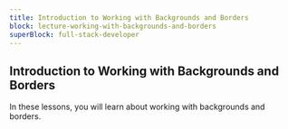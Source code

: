 ```yaml
---
title: Introduction to Working with Backgrounds and Borders
block: lecture-working-with-backgrounds-and-borders
superBlock: full-stack-developer
---
```


## Introduction to Working with Backgrounds and Borders

In these lessons, you will learn about working with backgrounds and borders.
